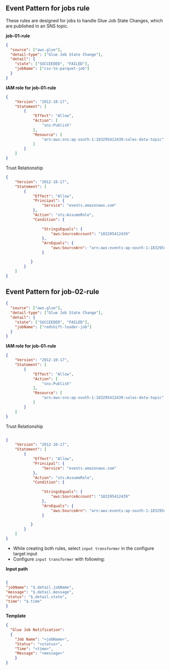 ## Event Pattern for jobs rule
These rules are designed for jobs to handle Glue Job State Changes, which are published in an SNS topic.

**job-01-rule**
```json
{
  "source": ["aws.glue"],
  "detail-type": ["Glue Job State Change"],
  "detail": {
    "state": ["SUCCEEDED", "FAILED"],
    "jobName": ["csv-to-parquet-job"]
  }
}
```
**IAM role for job-01-rule**
```json
{
    "Version": "2012-10-17",
    "Statement": [
        {
            "Effect": "Allow",
            "Action": [
                "sns:Publish"
            ],
            "Resource": [
                "arn:aws:sns:ap-south-1:183295412439:sales-data-topic"
            ]
        }
    ]
}
```


Trust Relationship
```json
{
    "Version": "2012-10-17",
    "Statement": [
        {
            "Effect": "Allow",
            "Principal": {
                "Service": "events.amazonaws.com"
            },
            "Action": "sts:AssumeRole",
            "Condition": {
                
                "StringsEquals": {
                    "aws:SourceAccount": "183295412439"
                },
                "ArnEquals": {
                    "aws:SourceArn": "arn:aws:events:ap-south-1:183295412439:rule/job-01-rule"
                }

           }
        }
    ]
}
```

## Event Pattern for job-02-rule
```json
{
  "source": ["aws.glue"],
  "detail-type": ["Glue Job State Change"],
  "detail": {
    "state": ["SUCCEEDED", "FAILED"],
    "jobName": ["redshift-loader-job"]
  }
}
```

**IAM role for job-01-rule**
```json
{
    "Version": "2012-10-17",
    "Statement": [
        {
            "Effect": "Allow",
            "Action": [
                "sns:Publish"
            ],
            "Resource": [
                "arn:aws:sns:ap-south-1:183295412439:sales-data-topic"
            ]
        }
    ]
}
```

Trust Relationship 
```json

{
    "Version": "2012-10-17",
    "Statement": [
        {
            "Effect": "Allow",
            "Principal": {
                "Service": "events.amazonaws.com"
            },
            "Action": "sts:AssumeRole",
            "Condition": {
                
                "StringsEquals": {
                    "aws:SourceAccount": "183295412439"
                },
                "ArnEquals": {
                    "aws:SourceArn": "arn:aws:events:ap-south-1:183295412439:rule/job-02-rule"
                }

           }
        }
    ]
}
```

* While creating both rules, select `input transformer` in the configure target input
* Configure `input transformer` with following:
  
**Input path**
  
  ```json
 
{
  "jobName": "$.detail.jobName",
  "message": "$.detail.message",
  "status": "$.detail.state",
  "time": "$.time"
}
```

**Template**
```json
{
  "Glue Job Notification":
  {
    "Job Name": "<jobName>",
    "Status": "<status>",
    "Time": "<time>",
    "Message": "<message>"
    }
}
```
